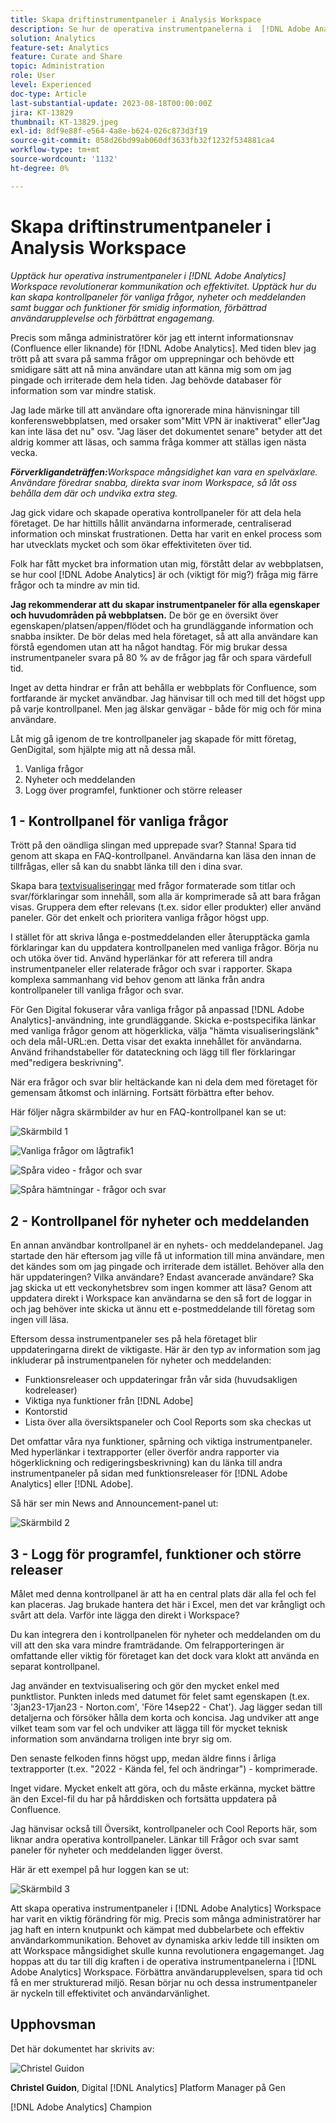 ```yaml
---
title: Skapa driftinstrumentpaneler i Analysis Workspace
description: Se hur de operativa instrumentpanelerna i  [!DNL Adobe Analytics] Workspace revolutionerar kommunikationen och effektiviteten.
solution: Analytics
feature-set: Analytics
feature: Curate and Share
topic: Administration
role: User
level: Experienced
doc-type: Article
last-substantial-update: 2023-08-18T00:00:00Z
jira: KT-13829
thumbnail: KT-13829.jpeg
exl-id: 8df9e88f-e564-4a8e-b624-026c873d3f19
source-git-commit: 058d26bd99ab060df3633fb32f1232f534881ca4
workflow-type: tm+mt
source-wordcount: '1132'
ht-degree: 0%

---
```


# Skapa driftinstrumentpaneler i Analysis Workspace

_Upptäck hur operativa instrumentpaneler i [!DNL Adobe Analytics] Workspace revolutionerar kommunikation och effektivitet. Upptäck hur du kan skapa kontrollpaneler för vanliga frågor, nyheter och meddelanden samt buggar och funktioner för smidig information, förbättrad användarupplevelse och förbättrat engagemang._


Precis som många administratörer kör jag ett internt informationsnav (Confluence eller liknande) för [!DNL Adobe Analytics]. Med tiden blev jag trött på att svara på samma frågor om upprepningar och behövde ett smidigare sätt att nå mina användare utan att känna mig som om jag pingade och irriterade dem hela tiden. Jag behövde databaser för information som var mindre statisk.

Jag lade märke till att användare ofta ignorerade mina hänvisningar till konferenswebbplatsen, med orsaker som&quot;Mitt VPN är inaktiverat&quot; eller&quot;Jag kan inte läsa det nu&quot; osv. &quot;Jag läser det dokumentet senare&quot; betyder att det aldrig kommer att läsas, och samma fråga kommer att ställas igen nästa vecka.

***Förverkligandeträffen:**&#x200B;Workspace mångsidighet kan vara en spelväxlare. Användare föredrar snabba, direkta svar inom Workspace, så låt oss behålla dem där och undvika extra steg.*

Jag gick vidare och skapade operativa kontrollpaneler för att dela hela företaget. De har hittills hållit användarna informerade, centraliserad information och minskat frustrationen. Detta har varit en enkel process som har utvecklats mycket och som ökar effektiviteten över tid.

Folk har fått mycket bra information utan mig, förstått delar av webbplatsen, se hur cool [!DNL Adobe Analytics] är och (viktigt för mig?) fråga mig färre frågor och ta mindre av min tid.

**Jag rekommenderar att du skapar instrumentpaneler för alla egenskaper och huvudområden på webbplatsen.** De bör ge en översikt över egenskapen/platsen/appen/flödet och ha grundläggande information och snabba insikter. De bör delas med hela företaget, så att alla användare kan förstå egendomen utan att ha något handtag. För mig brukar dessa instrumentpaneler svara på 80 % av de frågor jag får och spara värdefull tid.

Inget av detta hindrar er från att behålla er webbplats för Confluence, som fortfarande är mycket användbar. Jag hänvisar till och med till det högst upp på varje kontrollpanel. Men jag älskar genvägar - både för mig och för mina användare.

Låt mig gå igenom de tre kontrollpaneler jag skapade för mitt företag, GenDigital, som hjälpte mig att nå dessa mål.

1. Vanliga frågor
1. Nyheter och meddelanden
1. Logg över programfel, funktioner och större releaser


## 1 - Kontrollpanel för vanliga frågor

Trött på den oändliga slingan med upprepade svar? Stanna! Spara tid genom att skapa en FAQ-kontrollpanel. Användarna kan läsa den innan de tillfrågas, eller så kan du snabbt länka till den i dina svar.

Skapa bara [textvisualiseringar](https://experienceleague.adobe.com/docs/analytics/analyze/analysis-workspace/visualizations/text.html?lang=sv-SE) med frågor formaterade som titlar och svar/förklaringar som innehåll, som alla är komprimerade så att bara frågan visas. Gruppera dem efter relevans (t.ex. sidor eller produkter) eller använd paneler. Gör det enkelt och prioritera vanliga frågor högst upp.

I stället för att skriva långa e-postmeddelanden eller återupptäcka gamla förklaringar kan du uppdatera kontrollpanelen med vanliga frågor. Börja nu och utöka över tid. Använd hyperlänkar för att referera till andra instrumentpaneler eller relaterade frågor och svar i rapporter. Skapa komplexa sammanhang vid behov genom att länka från andra kontrollpaneler till vanliga frågor och svar.

För Gen Digital fokuserar våra vanliga frågor på anpassad [!DNL Adobe Analytics]-användning, inte grundläggande. Skicka e-postspecifika länkar med vanliga frågor genom att högerklicka, välja &quot;hämta visualiseringslänk&quot; och dela mål-URL:en. Detta visar det exakta innehållet för användarna. Använd frihandstabeller för datateckning och lägg till fler förklaringar med&quot;redigera beskrivning&quot;.

När era frågor och svar blir heltäckande kan ni dela dem med företaget för gemensam åtkomst och inlärning. Fortsätt förbättra efter behov.

Här följer några skärmbilder av hur en FAQ-kontrollpanel kan se ut:

![Skärmbild 1](assets/screenshot-1_v2.png)

![Vanliga frågor om lågtrafik1](assets/low-traffic-faq.png)

![Spåra video - frågor och svar](assets/track-video-faq.png)

![Spåra hämtningar - frågor och svar](assets/track-downloads-faq.png)

## 2 - Kontrollpanel för nyheter och meddelanden

En annan användbar kontrollpanel är en nyhets- och meddelandepanel. Jag startade den här eftersom jag ville få ut information till mina användare, men det kändes som om jag pingade och irriterade dem istället. Behöver alla den här uppdateringen? Vilka användare? Endast avancerade användare? Ska jag skicka ut ett veckonyhetsbrev som ingen kommer att läsa? Genom att uppdatera direkt i Workspace kan användarna se den så fort de loggar in och jag behöver inte skicka ut ännu ett e-postmeddelande till företag som ingen vill läsa.

Eftersom dessa instrumentpaneler ses på hela företaget blir uppdateringarna direkt de viktigaste. Här är den typ av information som jag inkluderar på instrumentpanelen för nyheter och meddelanden:

- Funktionsreleaser och uppdateringar från vår sida (huvudsakligen kodreleaser)
- Viktiga nya funktioner från [!DNL Adobe]
- Kontorstid
- Lista över alla översiktspaneler och Cool Reports som ska checkas ut

Det omfattar våra nya funktioner, spårning och viktiga instrumentpaneler. Med hyperlänkar i textrapporter (eller överför andra rapporter via högerklickning och redigeringsbeskrivning) kan du länka till andra instrumentpaneler på sidan med funktionsreleaser för [!DNL Adobe Analytics] eller [!DNL Adobe].

Så här ser min News and Announcement-panel ut:

![Skärmbild 2](assets/screenshot-2.png)

## 3 - Logg för programfel, funktioner och större releaser

Målet med denna kontrollpanel är att ha en central plats där alla fel och fel kan placeras. Jag brukade hantera det här i Excel, men det var krångligt och svårt att dela. Varför inte lägga den direkt i Workspace?

Du kan integrera den i kontrollpanelen för nyheter och meddelanden om du vill att den ska vara mindre framträdande. Om felrapporteringen är omfattande eller viktig för företaget kan det dock vara klokt att använda en separat kontrollpanel.

Jag använder en textvisualisering och gör den mycket enkel med punktlistor. Punkten inleds med datumet för felet samt egenskapen (t.ex. &#39;3jan23-17jan23 - Norton.com&#39;, &#39;Före 14sep22 - Chat&#39;). Jag lägger sedan till detaljerna och försöker hålla dem korta och koncisa. Jag undviker att ange vilket team som var fel och undviker att lägga till för mycket teknisk information som användarna troligen inte bryr sig om.

Den senaste felkoden finns högst upp, medan äldre finns i årliga textrapporter (t.ex. &quot;2022 - Kända fel, fel och ändringar&quot;) - komprimerade.

Inget vidare. Mycket enkelt att göra, och du måste erkänna, mycket bättre än den Excel-fil du har på hårddisken och fortsätta uppdatera på Confluence.

Jag hänvisar också till Översikt, kontrollpaneler och Cool Reports här, som liknar andra operativa kontrollpaneler. Länkar till Frågor och svar samt paneler för nyheter och meddelanden ligger överst.

Här är ett exempel på hur loggen kan se ut:

![Skärmbild 3](assets/screenshot-3.png)

Att skapa operativa instrumentpaneler i [!DNL Adobe Analytics] Workspace har varit en viktig förändring för mig. Precis som många administratörer har jag haft en intern knutpunkt och kämpat med dubbelarbete och effektiv användarkommunikation. Behovet av dynamiska arkiv ledde till insikten om att Workspace mångsidighet skulle kunna revolutionera engagemanget. Jag hoppas att du tar till dig kraften i de operativa instrumentpanelerna i [!DNL Adobe Analytics] Workspace. Förbättra användarupplevelsen, spara tid och få en mer strukturerad miljö. Resan börjar nu och dessa instrumentpaneler är nyckeln till effektivitet och användarvänlighet.

## Upphovsman

Det här dokumentet har skrivits av:

![Christel Guidon](assets/Christel-Headshot-150.png)

**Christel Guidon**, Digital [!DNL Analytics] Platform Manager på Gen

[!DNL Adobe Analytics] Champion
